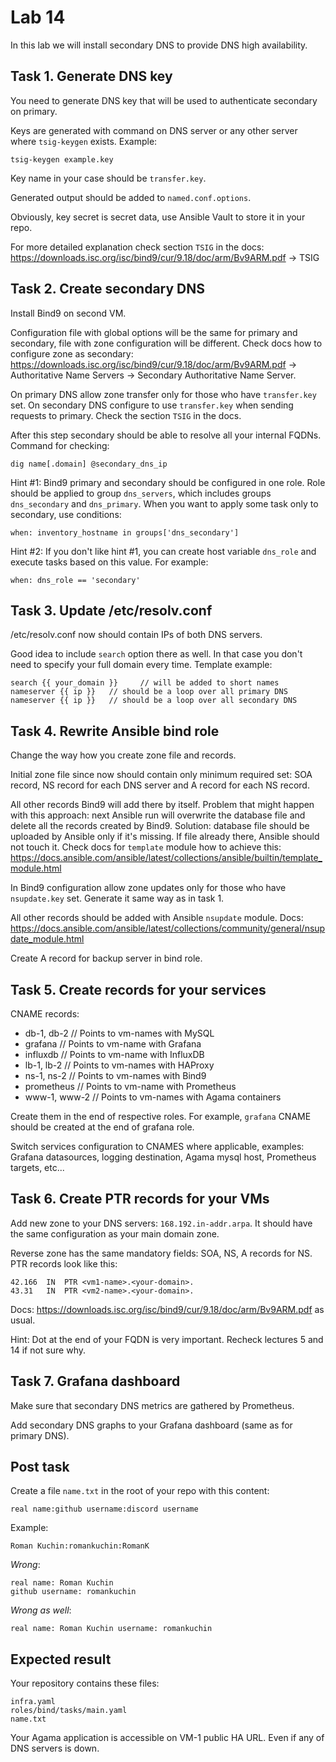 # Lab 14

In this lab we will install secondary DNS to provide DNS high availability.

## Task 1. Generate DNS key

You need to generate DNS key that will be used to authenticate secondary on primary.

Keys are generated with command on DNS server or any other server where `tsig-keygen` exists. Example:

    tsig-keygen example.key

Key name in your case should be `transfer.key`.

Generated output should be added to `named.conf.options`.

Obviously, key secret is secret data, use Ansible Vault to store it in your repo.

For more detailed explanation check section `TSIG` in the docs: https://downloads.isc.org/isc/bind9/cur/9.18/doc/arm/Bv9ARM.pdf -> TSIG

## Task 2. Create secondary DNS

Install Bind9 on second VM.

Configuration file with global options will be the same for primary and secondary, file with zone configuration will be different. Check docs how to configure zone as secondary: https://downloads.isc.org/isc/bind9/cur/9.18/doc/arm/Bv9ARM.pdf -> Authoritative Name Servers -> Secondary Authoritative Name Server.

On primary DNS allow zone transfer only for those who have `transfer.key` set. 
On secondary DNS configure to use `transfer.key` when sending requests to primary. Check the section `TSIG` in the docs.

After this step secondary should be able to resolve all your internal FQDNs. Command for checking:

    dig name[.domain] @secondary_dns_ip

Hint #1: Bind9 primary and secondary should be configured in one role. Role should be applied to group `dns_servers`, which includes groups `dns_secondary` and `dns_primary`. When you want to apply some task only to secondary, use conditions:

    when: inventory_hostname in groups['dns_secondary']

Hint #2: If you don't like hint #1, you can create host variable `dns_role` and execute tasks based on this value. For example:

    when: dns_role == 'secondary'

## Task 3. Update /etc/resolv.conf

/etc/resolv.conf now should contain IPs of both DNS servers.

Good idea to include `search` option there as well. In that case you don't need to specify your full domain every time. Template example:

    search {{ your_domain }}     // will be added to short names
    nameserver {{ ip }}   // should be a loop over all primary DNS
    nameserver {{ ip }}   // should be a loop over all secondary DNS

## Task 4. Rewrite Ansible bind role

Change the way how you create zone file and records.

Initial zone file since now should contain only minimum required set: SOA record, NS record for each DNS server and A record for each NS record.

All other records Bind9 will add there by itself. Problem that might happen with this approach: next Ansible run will overwrite the database file and delete all the records created by Bind9. Solution: database file should be uploaded by Ansible only if it's missing. If file already there, Ansible should not touch it. Check docs for `template` module how to achieve this: https://docs.ansible.com/ansible/latest/collections/ansible/builtin/template_module.html

In Bind9 configuration allow zone updates only for those who have `nsupdate.key` set. Generate it same way as in task 1.

All other records should be added with Ansible `nsupdate` module. Docs: https://docs.ansible.com/ansible/latest/collections/community/general/nsupdate_module.html

Create A record for backup server in bind role.

## Task 5. Create records for your services

CNAME records:
- db-1, db-2    // Points to vm-names with MySQL
- grafana       // Points to vm-name with Grafana
- influxdb      // Points to vm-name with InfluxDB
- lb-1, lb-2    // Points to vm-names with HAProxy
- ns-1, ns-2    // Points to vm-names with Bind9
- prometheus    // Points to vm-name with Prometheus
- www-1, www-2  // Points to vm-names with Agama containers

Create them in the end of respective roles. For example, `grafana` CNAME should be created at the end of grafana role.

Switch services configuration to CNAMES where applicable, examples: Grafana datasources, logging destination, Agama mysql host, Prometheus targets, etc...

## Task 6. Create PTR records for your VMs

Add new zone to your DNS servers: `168.192.in-addr.arpa`. It should have the same configuration as your main domain zone.

Reverse zone has the same mandatory fields: SOA, NS, A records for NS. PTR records look like this:

    42.166	IN	PTR	<vm1-name>.<your-domain>.
    43.31	IN	PTR	<vm2-name>.<your-domain>.

Docs: https://downloads.isc.org/isc/bind9/cur/9.18/doc/arm/Bv9ARM.pdf as usual.

Hint: Dot at the end of your FQDN is very important. Recheck lectures 5 and 14 if not sure why.

## Task 7. Grafana dashboard

Make sure that secondary DNS metrics are gathered by Prometheus.

Add secondary DNS graphs to your Grafana dashboard (same as for primary DNS).

## Post task

Create a file `name.txt` in the root of your repo with this content:

    real name:github username:discord username

Example:

    Roman Kuchin:romankuchin:RomanK

*Wrong*:

    real name: Roman Kuchin
    github username: romankuchin

*Wrong as well*:

    real name: Roman Kuchin username: romankuchin

## Expected result

Your repository contains these files:

    infra.yaml
    roles/bind/tasks/main.yaml
    name.txt

Your Agama application is accessible on VM-1 public HA URL.
Even if any of DNS servers is down.
